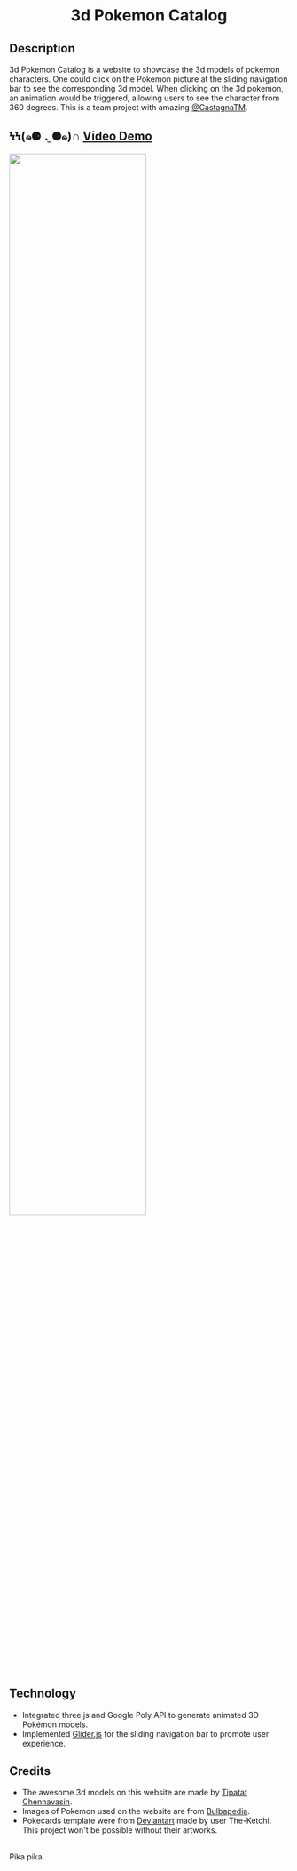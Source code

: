 <h1 align="middle"> 3d Pokemon Catalog </h1>

## Description
3d Pokemon Catalog is a website to showcase the 3d models of pokemon characters. One could click on the Pokemon picture at the sliding navigation bar to see the corresponding 3d model. When clicking on the 3d pokemon, an animation would be triggered, allowing users to see the character from 360 degrees. This is a team project with amazing [@CastagnaTM](https://github.com/CastagnaTM).

## ϞϞ(๑⚈ ․̫ ⚈๑)∩  [Video Demo](https://youtu.be/t1TDytIS-20)

<img src="pokemon_app/app/assets/images/demo.gif" align="middle"  width="70%" >

## Technology
* Integrated three.js and Google Poly API to generate animated 3D Pokémon models.
* Implemented [Glider.js](https://nickpiscitelli.github.io/Glider.js/) for the sliding navigation bar to promote user experience.

## Credits
* The awesome 3d models on this website are made by [Tipatat Chennavasin](https://poly.google.com/user/8ri62AdjHrC).
* Images of Pokemon used on the website are from [Bulbapedia](https://bulbapedia.bulbagarden.net/wiki/Main_Page).
* Pokecards template were from [Deviantart](https://www.deviantart.com/the-ketchi/gallery/45279583/resources) made by user The-Ketchi.<br/>
This project won't be possible without their artworks.
<br/>
Pika pika.

